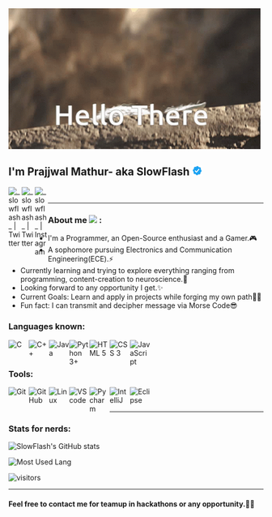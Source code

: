 <img src="There_Hello_Yoda.gif" alt="Hello there from Baby Yoda" />

<h2>
    I'm Prajjwal Mathur- aka SlowFlash
    <img src="verify-blue.gif" width="20" />
</h2>
<a href="https://www.twitter.com/_slowflash_">
    <img align="left" alt="_slowflash_ | Twitter" width="26px" src="https://img.icons8.com/ios-glyphs/30/000000/twitter--v1.png"/>
</a>
<a href="https://www.linkedin.com/in/slowflash">
    <img align="left" alt="_slowflash_ | Twitter" width="26px" src="https://img.icons8.com/ios/50/000000/linkedin-2--v2.png"/>
</a>
<a href="https://www.instagram.com/_slowflash_/">
    <img align="left" alt="_slowflash_ | Instagram" width="26px" src="https://img.icons8.com/ios/50/000000/instagram-new--v3.png"/>
</a>

<br />
<hr />

<h3> 
    About me
    <img width="20px"src="https://emoji.discord.st/emojis/6f4f42f2-9c64-41ae-811c-36564e2d41a2.png"> :
</h3>
<ul>
    <li>
        I'm a Programmer, an Open-Source enthusiast and a Gamer.🎮
    </li>
    <li>
        A sophomore pursuing Electronics and Communication Engineering(ECE).⚡
    </li>
    <li>
        Currently learning and trying to explore everything ranging from programming, content-creation to neuroscience.🧠 
    </li>
    <li>
        Looking forward to any opportunity I get.✨
    </li>
    <li>
        Current Goals: Learn and apply in projects while forging my own path💪🏼
    </li>
    <li>
        Fun fact: I can transmit and decipher message via Morse Code😎
    </li>
</ul>

<h3>Languages known:</h3>
<img align="left" width="40px" src="https://img.icons8.com/color/50/000000/c-programming.png" alt="C" />
<img align="left" width="40px" src="https://img.icons8.com/color/48/000000/c-plus-plus-logo.png" alt="C++" />
<img align="left" width="40px" src="https://img.icons8.com/color/48/000000/java-coffee-cup-logo--v1.png" alt="Java" />
<img align="left" width="40px" src="https://img.icons8.com/color/48/000000/python--v2.png" alt="Python 3+" />
<img align="left" width="40px" src="https://img.icons8.com/color/48/000000/html-5--v1.png" alt="HTML 5" />
<img align="left" width="40px" src="https://img.icons8.com/dusk/64/000000/css3.png" alt="CSS 3" />
<img align="left" width="40px" src="https://img.icons8.com/ios-filled/50/000000/javascript-logo.png" alt="JavaScript" />

<br />
<br />

<h3>Tools:</h3>
<img align="left" width="40px" src="https://img.icons8.com/color/48/000000/git.png" alt="Git" />
<img align="left" width="40px" src="https://img.icons8.com/ios-filled/50/000000/github.png" alt="GitHub"/>
<img align="left" width="40px" src="https://img.icons8.com/color/50/000000/linux.png" alt="Linux" />
<img align="left" width="40px" src="https://img.icons8.com/color/48/000000/visual-studio-code-2019.png" alt="VS code" />
<img align="left" width="40px" src="https://img.icons8.com/color/48/000000/pycharm.png" alt="Pycharm" />
<img align="left" width="40px" src="https://img.icons8.com/color/48/000000/intellij-idea.png" alt="IntelliJ" />
<img align="left" width="40px" src="https://img.icons8.com/officel/80/000000/java-eclipse.png" alt="Eclipse" />


<br />
<br />
<hr>

<h3>Stats for nerds:</h3>

![SlowFlash's GitHub stats](https://github-readme-stats.vercel.app/api?username=SlowFlash22&show_icons=true&theme=dracula&hide_border=true)

![Most Used Lang](https://github-readme-stats.vercel.app/api/top-langs/?username=SLowFlash22&show_icons=true&theme=dracula&hide_border=true&layout=compact)

![visitors](https://visitor-badge.glitch.me/badge?page_id=SlowFlash22.&left_color=black&right_color=purple)

---

#### Feel free to contact me for teamup in hackathons or any opportunity.🤝🏼

